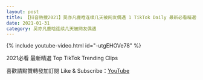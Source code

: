```yaml
---
layout: post
title: 【抖音熱搜2021】吴亦凡鹿晗连续几天被网友偶遇 1 TikTok Daily 最新必看精選合集2021 01 31
date: 2021-01-31
category: 吴亦凡鹿晗连续几天被网友偶遇
---
```


{% include youtube-video.html id="-utgEHOVe78" %}

2021必看 最新精選 Top TikTok Trending Clips

喜歡請點贊轉發加訂閱 Like & Subscribe：[YouTube](https://www.youtube.com/channel/UCAoR7VcanIPd04uEq_GIylA/videos)


